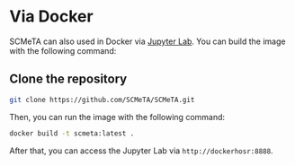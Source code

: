 # Via Docker

SCMeTA can also used in Docker via [Jupyter Lab][Jupyter]. You can build the image with the following command:

## Clone the repository

```bash
git clone https://github.com/SCMeTA/SCMeTA.git
```

Then, you can run the image with the following command:

```bash
docker build -t scmeta:latest .
```

After that, you can access the Jupyter Lab via `http://dockerhosr:8888`.

[Jupyter]: https://jupyter.org/